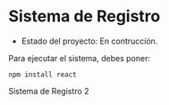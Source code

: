 <h1>Sistema de Registro</h1>

- Estado del proyecto: En contruccíón.

Para ejecutar el sistema, debes poner:

```npm install react```

Sistema de Registro 2

